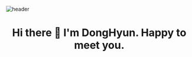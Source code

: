 ![header](https://capsule-render.vercel.app/api?type=waving&color=auto&height=200&section=header&text=Welcome%20&nbsp;to&nbsp;my&nbsp;git!&nbsp;🙌🏻&fontSize=50&animation=twinkling)


<!DOCTYPE html>
<html lang="en">
<head>
    <meta charset="UTF-8">
    <meta name="viewport" content="width=device-width, initial-scale=1.0">
    <title>Central Alignment</title>
    <style>
        .centered {
            text-align: center;
        }
    </style>
</head>
<body>
    <h1 class="centered">Hi there 👋 I'm DongHyun. Happy to meet you.</h1>
</body>
</html>

